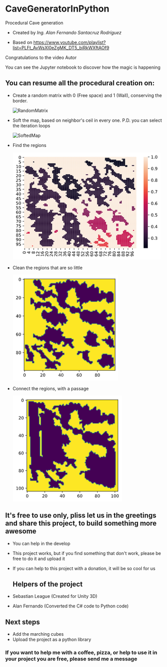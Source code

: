 

# CaveGeneratorInPython

Procedural Cave generation

* Created by *Ing. Alan Fernando Santacruz Rodríguez*

* Based on https://www.youtube.com/playlist?list=PLFt_AvWsXl0eZgMK_DT5_biRkWXftAOf9

Congratulations to the video Autor

You can see the Jupyter notebook to discover how the magic is happening

##  You can resume all the procedural creation on:

* Create a random matrix with 0 (Free space) and 1 (Wall), conserving the border.

  ![RandomMatrix](CaveGeneratorInPython\RandomMatrix.png)

* Soft the map, based on neighbor's  ceil in every one. P.D. you can select the iteration loops

  ![SoftedMap](CaveGeneratorInPython\SoftedMap.png)

* Find the regions

  ![RegionedMap](RegionedMap.png)

* Clean the regions that are so little

  ![CleannedMap](CleannedMap.png)

* Connect the regions, with a passage

  ![ConnectedMap](ConnectedMap.png)

## It's free to use only, pliss let us in the greetings and share this project, to build something more awesome

* You can help in the develop
* This project works, but if you find something that don't work, please be free to do it and upload it
* If you can help to this project with a donation, it will be so cool for us

	## Helpers of the project

* Sebastian League (Created for Unity 3D)
* Alan Fernando (Converted the C# code to Python code)

## Next steps

* Add the marching cubes 
* Upload the project as a python library

### If you want to help me with a coffee, pizza, or help to use it in your project you are free, please send me a message











